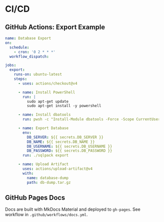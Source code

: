 # CI/CD

## GitHub Actions: Export Example

```yaml
name: Database Export
on:
  schedule:
    - cron: '0 2 * * *'
  workflow_dispatch:

jobs:
  export:
    runs-on: ubuntu-latest
    steps:
      - uses: actions/checkout@v4

      - name: Install PowerShell
        run: |
          sudo apt-get update
          sudo apt-get install -y powershell

      - name: Install dbatools
        run: pwsh -c "Install-Module dbatools -Force -Scope CurrentUser"

      - name: Export Database
        env:
          DB_SERVER: ${{ secrets.DB_SERVER }}
          DB_NAME: ${{ secrets.DB_NAME }}
          DB_USERNAME: ${{ secrets.DB_USERNAME }}
          DB_PASSWORD: ${{ secrets.DB_PASSWORD }}
        run: ./sqlpack export

      - name: Upload Artifact
        uses: actions/upload-artifact@v4
        with:
          name: database-dump
          path: db-dump.tar.gz
```

## GitHub Pages Docs
Docs are built with MkDocs Material and deployed to `gh-pages`. See workflow in `.github/workflows/docs.yml`.

